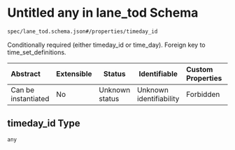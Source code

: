 # Untitled any in lane_tod Schema

```txt
spec/lane_tod.schema.json#/properties/timeday_id
```

Conditionally required (either timeday_id or time_day). Foreign key to time_set_definitions.


| Abstract            | Extensible | Status         | Identifiable            | Custom Properties | Additional Properties | Access Restrictions | Defined In                                                                      |
| :------------------ | ---------- | -------------- | ----------------------- | :---------------- | --------------------- | ------------------- | ------------------------------------------------------------------------------- |
| Can be instantiated | No         | Unknown status | Unknown identifiability | Forbidden         | Allowed               | none                | [lane_tod.schema.json\*](../../out/lane_tod.schema.json "open original schema") |

## timeday_id Type

`any`
